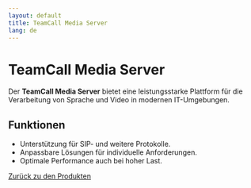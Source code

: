 ```yaml
---
layout: default
title: TeamCall Media Server
lang: de
---
```


# TeamCall Media Server

Der **TeamCall Media Server** bietet eine leistungsstarke Plattform für die Verarbeitung von Sprache und Video in modernen IT-Umgebungen.

## Funktionen
- Unterstützung für SIP- und weitere Protokolle.
- Anpassbare Lösungen für individuelle Anforderungen.
- Optimale Performance auch bei hoher Last.

[Zurück zu den Produkten](.)

